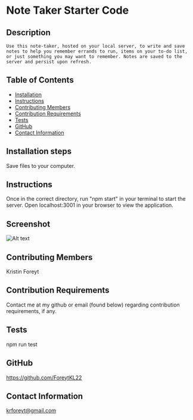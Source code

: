 # Note Taker Starter Code

  ## Description
    Use this note-taker, hosted on your local server, to write and save notes to help you remember errands to run, items on your to-do list, or just something you may want to remember. Notes are saved to the server and persist upon refresh.

  ## Table of Contents
  * [Installation](#installation)
  * [Instructions](#usage)
  * [Contributing Members](#contribution)
  * [Contribution Requirements](#contributionReqs)
  * [Tests](#tests)
  * [GitHub](#github)
  * [Contact Information](#contact)

  ## Installation steps
  Save files to your computer.

  ## Instructions
  Once in the correct directory, run "npm start" in your terminal to start the server. Open localhost:3001 in your browser to view the application.

  ## Screenshot
  ![Alt text](https://imgur.com/B3utfVa "screenshot of note-taker app") 

  ## Contributing Members
  Kristin Foreyt

  ## Contribution Requirements
  Contact me at my github or email (found below) regarding contribution requirements, if any.

  ## Tests
  npm run test

  ## GitHub
  https://github.com/ForeytKL22

  ## Contact Information
  krforeyt@gmail.com